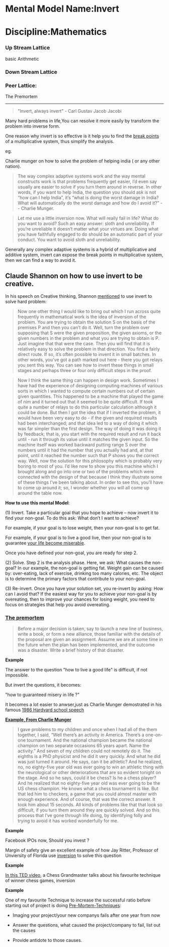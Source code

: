 # Mental Model Name:Invert

# Discipline:Mathematics

### Up Stream Lattice

basic Arithmetic

### Down Stream Lattice

### Peer Lattice:

The Premortem

___

> "Invert, always invert" - Carl Gustav Jacob Jacobi

Many hard problems in life,You can resolve it more easily by transform the problem into inverse form.

One reason why invert is so effective is it help you to find the [break points](./discipline_engineering,break_points.md) of a multiplicative system, thus simplify the analysis.

eg.

Charlie munger on how to solve the problem of helping india ( or any other nation).

> The way complex adaptive systems work and the way mental constructs work is that problems frequently get easier, I’d even say usually are easier to solve if you turn them around in reverse. In other words, if you want to help India, the question you should ask is not “how can I help India”, it’s “what is doing the worst damage in India? What will automatically do the worst damage and how do I avoid it?” -- Charlie Munger.

> Let me use a little inversion now. What will really fail in life? What do you want to avoid? Such an easy answer: sloth and unreliability. If you’re unreliable it doesn’t matter what your virtues are. Doing what you have faithfully engaged to do should be an automatic part of your conduct. You want to avoid sloth and unreliability.

Generally any complex adaptive systems is a hybrid of multiplicative and additive system, invert can expose the break points in multiplicative system, then we can find a way to avoid it.

## Claude Shannon on how to use invert to be creative.

In his speech on Creative thinking, Shannon [mentioned](http://www1.ece.neu.edu/~naderi/Claude%20Shannon.html) to use invert to solve hard problem:

> Now one other thing I would like to bring out which I run across quite frequently in mathematical work is the idea of inversion of the problem. You are trying to obtain the solution S on the basis of the premises P and then you can’t do it. Well, turn the problem over supposing that S were the given proposition, the given axioms, or the given numbers in the problem and what you are trying to obtain is P. Just imagine that that were the case. Then you will find that it is relatively easy to solve the problem in that direction. You find a fairly direct route. If so, it’s often possible to invent it in small batches. In other words, you’ve got a path marked out here - there you got relays you sent this way. You can see how to invert these things in small stages and perhaps three or four only difficult steps in the proof.

> Now I think the same thing can happen in design work. Sometimes I have had the experience of designing computing machines of various sorts in which I wanted to compute certain numbers out of certain given quantities. This happened to be a machine that played the game of nim and it turned out that it seemed to be quite difficult. If took quite a number of relays to do this particular calculation although it could be done. But then I got the idea that if I inverted the problem, it would have been very easy to do - if the given and required results had been interchanged; and that idea led to a way of doing it which was far simpler than the first design. The way of doing it was doing it by feedback; that is, you start with the required result and run it back until - run it through its value until it matches the given input. So the machine itself was worked backward putting range S over the numbers until it had the number that you actually had and, at that point, until it reached the number such that P shows you the correct way. Well, now the solution for this philosophy which is probably very boring to most of you. I’d like now to show you this machine which I brought along and go into one or two of the problems which were connected with the design of that because I think they illustrate some of these things I’ve been talking about. In order to see this, you’ll have to come up around it; so, I wonder whether you will all come up around the table now.




**How to use this mental Model**:

(1) Invert. Take a particular goal that you hope to achieve – now invert it to find your non-goal. To do this ask: What don’t I want to achieve?


For example, if your goal is to lose weight, then your non-goal is to get fat.

For example, if your goal is to live a good live, then your non-goal is to guarantee [your life become miserable](http://www.thecrosshairstrader.com/2014/08/charles-t-munger-and-the-prescription-for-a-life-of-misery/).

Once you have defined your non-goal, you are ready for step 2.

(2) Solve. Step 2 is the analysis phase. Here, we ask: What causes the non-goal? In our example, the non-goal is getting fat. Weight gain can be caused by: over-eating, lack of exercise, drinking too many calories, etc. The object is to determine the primary factors that contribute to your non-goal.

(3) Re-invert. Once you have your solution set, you re-invert by asking: How can I avoid that? If the easiest way for you to achieve your non-goal is by overeating, then to improve your chances for losing weight, you need to focus on strategies that help you avoid overeating.


### [The premortem](https://www.edge.org/response-detail/27174)

> Before a major decision is taken, say to launch a new line of business, write a book, or form a new alliance, those familiar with the details of the proposal are given an assignment. Assume we are at some time in the future when the plan has been implemented, and the outcome was a disaster. Write a brief history of that disaster. 





**Example**

The answer to the question "how to live a good life" is difficult, if not impossible.

But invert the questions, it becomes:

"how to guaranteed misery in life ?"

It becomes a lot easier to anwser,just as Charlie Munger demostrated in his famous [1986 Hardvard school speech][1]

**[Example, From Charlie Munger](http://www.hikingat45degrees.com/a-conversation-with-charlie-munger/)**

>I gave problems to my children and once when I had all of the them together, I said, “Well there’s an activity in America. There’s a one-on-one tournament. And the national champion became the national champion on two separate occasions 65 years apart. Name the activity.” And seven of my children could not remotely do it. The eighths is a PhD physicist and he did it very quickly. And what he did was just turned it around. He says, can it be athletic? And he realized, no, no eighty-five year old was ever going to win an athletic thing with the neurological or other deteriorations that are so evident tonight on the stage. And so he says, could it be chess? Is he a chess player? And he realized that no eighty-five year old was ever going to be the US chess champion. He knows what a chess tournament is like. But that led him to checkers, a game that you could almost master with enough experience. And of course, that was the correct answer. It took him about 15 seconds. All kinds of problems like that that look so difficult, if you turn them around they are quickly solved. And so this process that I’ve gone through life doing, by identifying folly and trying to avoid it has worked wonderfully for me.


**Example**

Facebook IPOs now, Should you invest ?

Margin of safety give an excellent example of how Jay Ritter, Professor of Unviersity of Florida use [inversion][2] to solve this question

**Example**

[In this TED video][3], a Chess Grandmaster talks about his favourite technique of winner chess games, inversion

**Example**

One of my favourite Technique to increase the successful ratio before starting out of project is doing [Pre-Mortem-Techniques][4]:

* Imaging your project/your new companys fails after one year from now

* Answer the questions, what caused the project/company to fail, list out the causes

* Provide antidote to those causes.

[1]: http://www.biznews.com/thought-leaders/1986/06/13/charlie-mungers-speech-to-the-harvard-school-june-1986/
[2]: http://amarginofsafety.com/2011/01/09/456/
[3]: https://youtu.be/v34NqCbAA1c
[4]: http://riskology.co/pre-mortem-technique/
